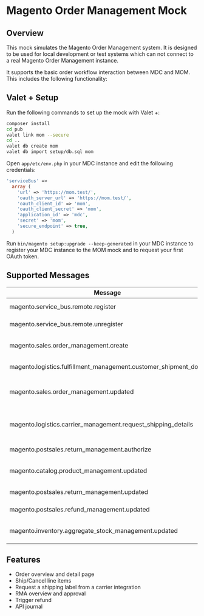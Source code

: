 # Magento Order Management Mock

## Overview
This mock simulates the Magento Order Management system. It is designed to be used for 
local development or test systems which can not connect to a real Magento Order Management
instance.

It supports the basic order workflow interaction between MDC and MOM. This includes the
following functionality:



## Valet + Setup
Run the following commands to set up the mock with Valet +:

```bash
composer install
cd pub
valet link mom --secure
cd ..
valet db create mom
valet db import setup/db.sql mom
```

Open `app/etc/env.php` in your MDC instance and edit the following
credentials:

```php
'serviceBus' => 
  array (
    'url' => 'https://mom.test/',
    'oauth_server_url' => 'https://mom.test/',
    'oauth_client_id' => 'mom',
    'oauth_client_secret' => 'mom',
    'application_id' => 'mdc',
    'secret' => 'mom',
    'secure_endpoint' => true,
  )
```

Run `bin/magento setup:upgrade --keep-generated` in your MDC instance
to register your MDC instance to the MOM mock and to request your first
OAuth token.

## Supported Messages 
| Message | Endpoint | Description | Implemented |
|----|----|----|----|
| magento.service_bus.remote.register | oms | Register integration | ✓ |
| magento.service_bus.remote.unregister | oms | Unregister integration | ✓ |
| magento.sales.order_management.create | oms | Create an order in MOM  | ✓ |
| magento.logistics.fulfillment_management.customer_shipment_done | mdc | Complete Shipment  | ✓ |
| magento.sales.order_management.updated | mdc | Update Order Status in MDC | ✓ |
| magento.logistics.carrier_management.request_shipping_details | mdc | Request Shipping label from MDC  | ✓ |
| magento.postsales.return_management.authorize | oms | Request a RMA | ✓ |
| magento.catalog.product_management.updated | oms | Export Product to MOM | ✓ |
| magento.postsales.return_management.updated | mdc | Update RMA status | ✓ |
| magento.postsales.refund_management.updated | mdc | Creates a creditmemo | ✓ |
| magento.inventory.aggregate_stock_management.updated | mdc | Stock update from MOM | X |

## Features
- Order overview and detail page
- Ship/Cancel line items
- Request a shipping label from a carrier integration
- RMA overview and approval
- Trigger refund
- API journal
